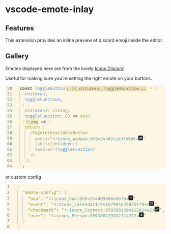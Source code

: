 # vscode-emote-inlay

## Features

This extension provides an inline preview of discord emoji inside the editor.

## Gallery

Emotes displayed here are from the lovely [Icons Discord](https://discord.gg/aPvvhefmt3)

Useful for making sure you're setting the right emote on your buttons.

![Wumpus Icon](/assets/example_wumpus.png)

or custom config

![Emote Config](/assets/example_config.png)
